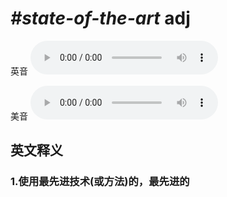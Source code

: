 # ***\#state-of-the-art*** adj
英音
<audio src="./media/state-of-the-art1_AAC.aac" controls="controls"></audio>

美音
<audio src="./media/state-of-the-art2_AAC.aac" controls="controls"></audio>



  

英文释义
---
### 1.**使用最先进技术(或方法)的，最先进的**  


